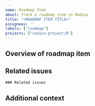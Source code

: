 ```yaml
---
name: Roadmap Item
about: Track a roadmap item in Radius
title: "<ROADMAP ITEM TITLE>"
assignees: ''
labels: ["roadmap"]
projects: ["radius-project/8"]
---
```


## Overview of roadmap item

<!--Provide a brief overview and description-->

## Related issues

```[tasklist]
### Related issues
```

## Additional context

<!--Add any other context about the roadmap item here-->
